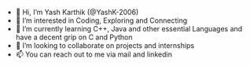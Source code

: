 - 👋 Hi, I’m Yash Karthik (@YashK-2006)
- 👀 I’m interested in Coding, Exploring and Connecting
- 🌱 I’m currently learning C++, Java and other essential Languages and have a decent grip on C and Python
- 💞️ I’m looking to collaborate on projects and internships
- 📫 You can reach out to me via mail and linkedin
